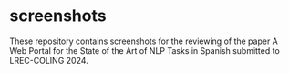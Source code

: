 # screenshots
These repository contains screenshots for the reviewing of the paper A Web Portal for the State of the Art of NLP Tasks in Spanish submitted to LREC-COLING 2024.
